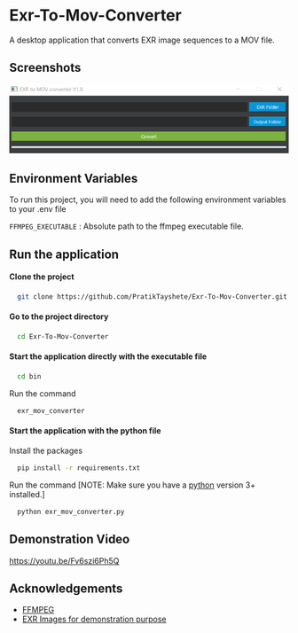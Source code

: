 
# Exr-To-Mov-Converter

A desktop application that converts EXR image sequences to a MOV file.




## Screenshots

![Application](https://github.com/PratikTayshete/Exr-To-Mov-Converter/blob/master/screenshots/exr_mov_converter_screenshot.PNG?raw=true)


## Environment Variables

To run this project, you will need to add the following environment variables to your .env file

`FFMPEG_EXECUTABLE` : Absolute path to the ffmpeg executable file.



## Run the application

#### Clone the project

```bash
  git clone https://github.com/PratikTayshete/Exr-To-Mov-Converter.git
```

#### Go to the project directory

```bash
  cd Exr-To-Mov-Converter
```

#### Start the application directly with the executable file

```bash
  cd bin
```

Run the command

```bash
  exr_mov_converter
```

#### Start the application with the python file

Install the packages

```bash
  pip install -r requirements.txt
```

Run the command [NOTE: Make sure you have a [python](https://www.python.org/) version 3+ installed.]

```bash
  python exr_mov_converter.py
```


## Demonstration Video

https://youtu.be/Fv6szi6Ph5Q


## Acknowledgements

 - [FFMPEG](https://www.ffmpeg.org/)
 - [EXR Images for demonstration purpose](https://blog.unity.com/technology/free-vfx-image-sequences-flipbooks)


